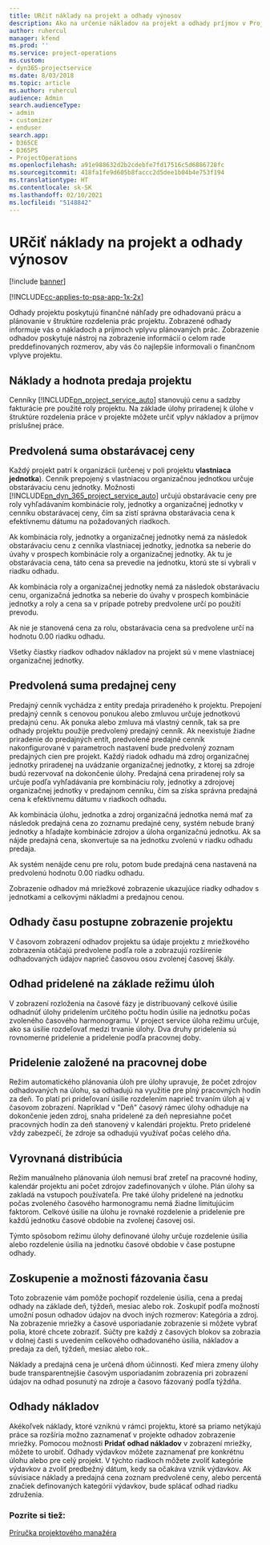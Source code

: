 ```yaml
---
title: URčiť náklady na projekt a odhady výnosov
description: Ako na určenie nákladov na projekt a odhady príjmov v Project Service
author: ruhercul
manager: kfend
ms.prod: ''
ms.service: project-operations
ms.custom:
- dyn365-projectservice
ms.date: 8/03/2018
ms.topic: article
ms.author: ruhercul
audience: Admin
search.audienceType:
- admin
- customizer
- enduser
search.app:
- D365CE
- D365PS
- ProjectOperations
ms.openlocfilehash: a91e988632d2b2cdebfe7fd17516c5d6886728fc
ms.sourcegitcommit: 418fa1fe9d605b8faccc2d5dee1b04b4e753f194
ms.translationtype: HT
ms.contentlocale: sk-SK
ms.lasthandoff: 02/10/2021
ms.locfileid: "5148842"
---
```

# <a name="determine-project-cost-and-revenue-estimates"></a>URčiť náklady na projekt a odhady výnosov 

[!include [banner](../includes/psa-now-project-operations.md)]

[!INCLUDE[cc-applies-to-psa-app-1x-2x](../includes/cc-applies-to-psa-app-1x-2x.md)]

Odhady projektu poskytujú finančné náhľady pre odhadovanú prácu a plánovanie v štruktúre rozdelenia prác projektu. Zobrazené odhady informuje vás o nákladoch a príjmoch vplyvu plánovaných prác. Zobrazenie odhadov poskytuje nástroj na zobrazenie informácií o celom rade preddefinovaných rozmerov, aby vás čo najlepšie informovali o finančnom vplyve projektu.  
  
## <a name="cost-and-sales-value-of-the-project"></a>Náklady a hodnota predaja projektu  
Cenníky [!INCLUDE[pn_project_service_auto](../includes/pn-project-service-auto.md)] stanovujú cenu a sadzby fakturácie pre použité roly projektu. Na základe úlohy priradenej k úlohe v štruktúre rozdelenia práce v projekte môžete určiť vplyv nákladov a príjmov príslušnej práce.  
  
## <a name="cost-price-defaulting"></a>Predvolená suma obstarávacej ceny  
Každý projekt patrí k organizácii (určenej v poli projektu **vlastniaca jednotka**). Cenník prepojený s vlastniacou organizačnou jednotkou určuje obstarávaciu cenu jednotky. Možnosti [!INCLUDE[pn_dyn_365_project_service_auto](../includes/pn-dyn-365-project-service-auto.md)] určujú obstarávacie ceny pre roly vyhľadávaním kombinácie roly, jednotky a organizačnej jednotky v cenníku obstarávacej ceny, čím sa zistí správna obstarávacia cena k efektívnemu dátumu na požadovaných riadkoch.  
  
Ak kombinácia roly, jednotky a organizačnej jednotky nemá za následok obstarávaciu cenu z cenníka vlastniacej jednotky, jednotka sa neberie do úvahy v prospech kombinácie roly a organizačnej jednotky. Ak tu je obstarávacia cena, táto cena sa prevedie na jednotku, ktorú ste si vybrali v riadku odhadu.  
  
Ak kombinácia roly a organizačnej jednotky nemá za následok obstarávaciu cenu, organizačná jednotka sa neberie do úvahy v prospech kombinácie jednotky a roly a cena sa v prípade potreby predvolene určí po použití prevodu.  
  
 Ak nie je stanovená cena za rolu, obstarávacia cena sa predvolene určí na hodnotu 0.00 riadku odhadu.  
  
 Všetky čiastky riadkov odhadov nákladov na projekt sú v mene vlastniacej organizačnej jednotky.  
  
## <a name="sales-price-defaulting"></a>Predvolená suma predajnej ceny  
Predajný cenník vychádza z entity predaja priradeného k projektu. Prepojení predajný cenník s cenovou ponukou alebo zmluvou určuje jednotkovú predajnú cenu. Ak ponuka alebo zmluva má vlastný cenník, tak sa pre odhady projektu použije predvolený predajný cenník. Ak neexistuje žiadne priradenie do predajných entít, predvolené predajné cenník nakonfigurované v parametroch nastavení bude predvolený zoznam predajných cien pre projekt. Každý riadok odhadu má zdroj organizačnej jednotky priradenej na uvádzanie organizačnej jednotky, z ktorej sa zdroje budú rezervovať na dokončenie úlohy. Predajná cena priradenej roly sa určuje podľa vyhľadávania pre kombináciu roly, jednotky a zdrojovej organizačnej jednotky v predajnom cenníku, čím sa získa správna predajná cena k efektívnemu dátumu v riadkoch odhadu.  
  
Ak kombinácia úlohu, jednotka a zdroj organizačná jednotka nemá mať za následok predajná cena zo zoznamu predajné ceny, systém nebude braný jednotky a hľadajte kombinácie zdrojov a úloha organizačnú jednotku. Ak sa nájde predajná cena, skonvertuje sa na jednotku zvolenú v riadku odhadu predaja.  
  
Ak systém nenájde cenu pre rolu, potom bude predajná cena nastavená na predvolenú hodnotu 0.00 riadku odhadu.  
  
Zobrazenie odhadov má mriežkové zobrazenie ukazujúce riadky odhadov s jednotkami a celkovými nákladmi a predajnou cenou.  
  
## <a name="time-phased-view-of-project-estimates"></a>Odhady času postupne zobrazenie projektu  
V časovom zobrazení odhadov projektu sa údaje projektu z mriežkového zobrazenia otáčajú predvolene podľa role a zobrazujú rozšírenie odhadovaných údajov naprieč časovou osou zvolenej časovej škály.  
  
## <a name="effort-estimate-allocation-based-on-task-mode"></a>Odhad pridelené na základe režimu úloh  
V zobrazení rozloženia na časové fázy je distribuovaný celkové úsilie odhadnúť úlohy pridelením určitého počtu hodín úsilie na jednotku počas zvoleného časového harmonogramu. V project service úloha režimu určuje, ako sa úsilie rozdeľovať medzi trvanie úlohy. Dva druhy pridelenia sú rovnomerné pridelenie a pridelenie podľa pracovnej doby. 
  
## <a name="work-hours-based-allocation"></a>Pridelenie založené na pracovnej dobe  
Režim automatického plánovania úloh pre úlohy upravuje, že počet zdrojov odhadovaných na úlohu, sa odhadujú na využitie pre plný pracovných hodín za deň. To platí pri prideľovaní úsilie rozdelením naprieč trvaním úloh aj v časovom zobrazení. Napríklad v "Deň" časový rámec úlohy odhaduje na dokončenie jeden zdroj, snaha pridelené za deň nepresiahne počet pracovných hodín za deň stanovený v kalendári projektu. Preto pridelené vždy zabezpečí, že zdroje sa odhadujú využívať počas celého dňa.  
  
## <a name="even-distribution"></a>Vyrovnaná distribúcia  
Režim manuálneho plánovania úloh nemusí brať zreteľ na pracovné hodiny, kalendár projektu ani počet zdrojov zadefinovaných v úlohe. Plán úlohy sa zakladá na vstupoch používateľa. Pre také úlohy pridelené na jednotku počas zvoleného časového harmonogramu nemá žiadne limitujúcim faktorom. Celkové úsilie na úlohu je rovnaké rozdelenie a pridelenie pre každú jednotku časové obdobie na zvolenej časovej osi.  
  
Týmto spôsobom režimu úlohy definované úlohy určuje rozdelenie úsilia alebo rozdelenie úsilia na jednotku časové obdobie v čase postupne odhady.  
  
## <a name="grouping-and-time-phasing-options"></a>Zoskupenie a možnosti fázovania času  
Toto zobrazenie vám pomôže pochopiť rozdelenie úsilia, cena a predaj odhady na základe deň, týždeň, mesiac alebo rok. Zoskupiť podľa možností umožní posun odhadov údajov na dvoch iných rozmerov: Kategória a zdroj. Na zobrazenie mriežky a časové usporiadanie zobrazenie si môžete vybrať polia, ktoré chcete zobraziť. Súčty pre každý z časových blokov sa zobrazia v dolnej časti s uvedením celkového odhadovaného úsilia, nákladov a predaja za deň, týždeň, mesiac alebo rok..  
  
Náklady a predajná cena je určená dňom účinnosti. Keď miera zmeny úlohy bude transparentnejšie časovým usporiadaním zobrazenia pri zobrazení údajov na odhad posunutý na zdroje a časovo fázovaný podľa týždňa.  
  
## <a name="expense-estimates"></a>Odhady nákladov  
Akékoľvek náklady, ktoré vzniknú v rámci projektu, ktoré sa priamo netýkajú práce sa rozšíria možno zaznamenať v projekte odhadov zobrazenie mriežky. Pomocou možnosti **Pridať odhad nákladov** v zobrazení mriežky, môžete to urobiť. Odhady výdavkov môžete zaznamenať pre konkrétnu úlohu alebo pre celý projekt. V týchto riadkoch môžete zvoliť kategórie výdavkov a zvoliť predbežný dátum, kedy sa očakáva vznik výdavkov. Ak súvisiace náklady a predajná cena zoznam predvolené ceny, alebo percentá značiek definovaných kategórií výdavkov, bude splácať odhad riadku združenia.  
  
### <a name="see-also"></a>Pozrite si tiež:  
 [Príručka projektového manažéra](../psa/project-manager-guide.md)
